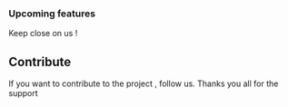 ### Upcoming features
Keep close on us !
## Contribute
If you want to contribute to the project , follow us.
Thanks you all for the support
